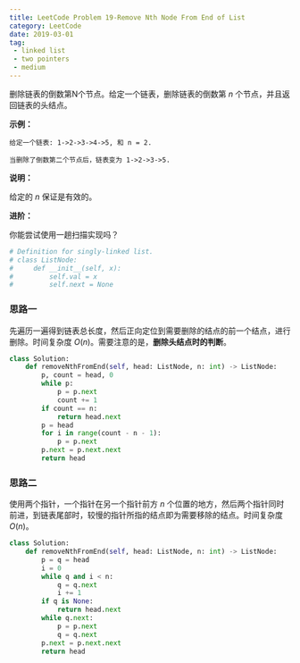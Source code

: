 ```yaml
---
title: LeetCode Problem 19-Remove Nth Node From End of List
category: LeetCode
date: 2019-03-01
tag:
 - linked list
 - two pointers
 - medium
---
```


删除链表的倒数第N个节点。给定一个链表，删除链表的倒数第 *n* 个节点，并且返回链表的头结点。

**示例：**

```
给定一个链表: 1->2->3->4->5, 和 n = 2.

当删除了倒数第二个节点后，链表变为 1->2->3->5.
```

**说明：**

给定的 *n* 保证是有效的。

**进阶：**

你能尝试使用一趟扫描实现吗？

```python
# Definition for singly-linked list.
# class ListNode:
#     def __init__(self, x):
#         self.val = x
#         self.next = None
```

### 思路一

先遍历一遍得到链表总长度，然后正向定位到需要删除的结点的前一个结点，进行删除。时间复杂度 $O(n)$。需要注意的是，**删除头结点时的判断**。

```python
class Solution:
    def removeNthFromEnd(self, head: ListNode, n: int) -> ListNode:
        p, count = head, 0
        while p:
            p = p.next
            count += 1
        if count == n:
            return head.next
        p = head
        for i in range(count - n - 1):
            p = p.next
        p.next = p.next.next
        return head
```

### 思路二

使用两个指针，一个指针在另一个指针前方 $n$ 个位置的地方，然后两个指针同时前进，到链表尾部时，较慢的指针所指的结点即为需要移除的结点。时间复杂度 $O(n)$。

```python
class Solution:
    def removeNthFromEnd(self, head: ListNode, n: int) -> ListNode:
        p = q = head
        i = 0
        while q and i < n:
            q = q.next
            i += 1
        if q is None:
            return head.next
        while q.next:
            p = p.next
            q = q.next
        p.next = p.next.next
        return head
```

